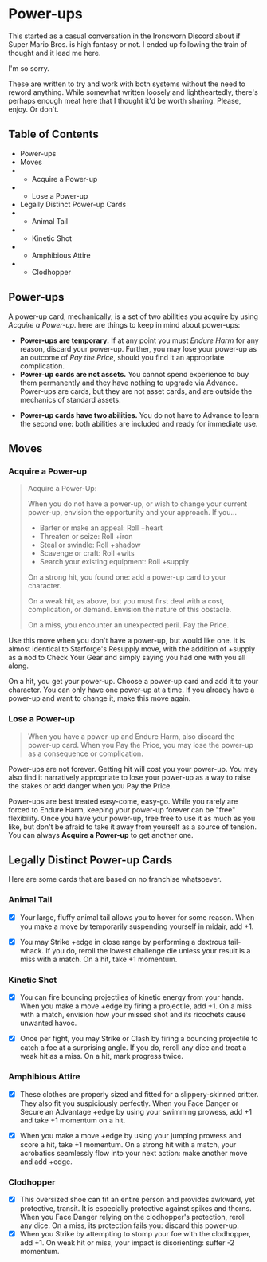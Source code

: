 # Power-ups

This started as a casual conversation in the Ironsworn Discord about if Super Mario Bros. is high fantasy or not. I ended up following the train of thought and it lead me here.

I'm so sorry.

These are written to try and work with both systems without the need to reword anything. While somewhat written loosely and lightheartedly, there's perhaps enough meat here that I thought it'd be worth sharing. Please, enjoy. Or don't.

## Table of Contents
- Power-ups
- Moves
- - Acquire a Power-up
- - Lose a Power-up
- Legally Distinct Power-up Cards
- - Animal Tail
- - Kinetic Shot
- - Amphibious Attire
- - Clodhopper

## Power-ups

A power-up card, mechanically, is a set of two abilities you acquire by using *Acquire a Power-up*. here are things to keep in mind about power-ups:

* **Power-ups are temporary.** If at any point you must *Endure Harm* for any reason, discard your power-up. Further, you may lose your power-up as an outcome of *Pay the Price*, should you find it an appropriate complication. 
* **Power-up cards are not assets.** You cannot spend experience to buy them permanently and they have nothing to upgrade via Advance. Power-ups are cards, but they are not asset cards, and are outside the mechanics of standard assets.
- **Power-up cards have two abilities.** You do not have to Advance to learn the second one: both abilities are included and ready for immediate use.

## Moves

### Acquire a Power-up

> Acquire a Power-Up:
> 
> When you do not have a power-up, or wish to change your current power-up, envision the opportunity and your approach. If you...
> 
> - Barter or make an appeal: Roll +heart
> - Threaten or seize: Roll +iron
> - Steal or swindle: Roll +shadow
> - Scavenge or craft: Roll +wits
> - Search your existing equipment: Roll +supply
> 
> On a strong hit, you found one: add a power-up card to your character.
> 
> On a weak hit, as above, but you must first deal with a cost, complication, or demand. Envision the nature of this obstacle.
> 
> On a miss, you encounter an unexpected peril. Pay the Price.

Use this move when you don't have a power-up, but would like one. It is almost identical to Starforge's Resupply move, with the addition of +supply as a nod to Check Your Gear and simply saying you had one with you all along.

On a hit, you get your power-up. Choose a power-up card and add it to your character. You can only have one power-up at a time. If you already have a power-up and want to change it, make this move again.


### Lose a Power-up

> When you have a power-up and Endure Harm, also discard the power-up card. When you Pay the Price, you may lose the power-up as a consequence or complication.

Power-ups are not forever. Getting hit will cost you your power-up. You may also find it narratively appropriate to lose your power-up as a way to raise the stakes or add danger when you Pay the Price.

Power-ups are best treated easy-come, easy-go. While you rarely are forced to Endure Harm, keeping your power-up forever can be "free" flexibility. Once you have your power-up, free free to use it as much as you like, but don't be afraid to take it away from yourself as a source of tension. You can always **Acquire a Power-up** to get another one.


## Legally Distinct Power-up Cards

Here are some cards that are based on no franchise whatsoever.

### Animal Tail

- [x] Your large, fluffy animal tail allows you to hover for some reason. When you make a move by temporarily suspending yourself in midair, add +1.
- [x] You may Strike +edge in close range by performing a dextrous tail-whack. If you do, reroll the lowest challenge die unless your result is a miss with a match. On a hit, take +1 momentum.


### Kinetic Shot

- [x] You can fire bouncing projectiles of kinetic energy from your hands. When you make a move +edge by firing a projectile, add +1. On a miss with a match, envision how your missed shot and its ricochets cause unwanted havoc.
- [x] Once per fight, you may Strike or Clash by firing a bouncing projectile to catch a foe at a surprising angle. If you do, reroll any dice and treat a weak hit as a miss. On a hit, mark progress twice.


### Amphibious Attire

- [x] These clothes are properly sized and fitted for a slippery-skinned critter. They also fit you suspiciously perfectly. When you Face Danger or Secure an Advantage +edge by using your swimming prowess, add +1 and take +1 momentum on a hit.
- [x] When you make a move +edge by using your jumping prowess and score a hit, take +1 momentum. On a strong hit with a match, your acrobatics seamlessly flow into your next action: make another move and add +edge.


### Clodhopper

- [x] This oversized shoe can fit an entire person and provides awkward, yet protective, transit. It is especially protective against spikes and thorns. When you Face Danger relying on the clodhopper's protection, reroll any dice. On a miss, its protection fails you: discard this power-up.
- [x] When you Strike by attempting to stomp your foe with the clodhopper, add +1. On weak hit or miss, your impact is disorienting: suffer -2 momentum.